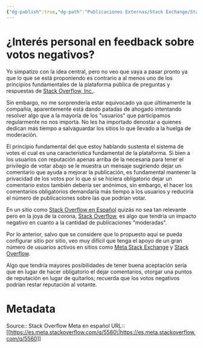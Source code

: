 ```yaml
---
{"dg-publish":true,"dg-path":"Publicaciones Externas/Stack Exchange/Stack Overflow en español/Stack Overflow en español Meta/es.meta.stackoverflow.com-5560.md","permalink":"/publicaciones-externas/stack-exchange/stack-overflow-en-espanol/stack-overflow-en-espanol-meta/es-meta-stackoverflow-com-5560/","title":"¿Interés personal en feedback sobre votos negativos?","hide":true,"noteIcon":"\"0\"","created":"2024-04-03T12:49:10.374-06:00","updated":"2024-04-05T16:44:04.593-06:00"}
---
```


# ¿Interés personal en feedback sobre votos negativos?

Yo simpatizo con la idea central, pero no veo que vaya a pasar pronto ya que lo que se está proponiendo es contrario a al menos uno de los principios fundamentales de la plataforma pública de preguntas y respuestas de [Stack Overflow, Inc.](https://stackoverflow.co).

Sin embargo, no me sorprendería estar equivocado ya que últimamente la compañía, aparentemente está dando patadas de ahogado intentando resolver algo que a la mayoría de los "usuarios" que participamos regularmente no nos importa. No les ha importado denostar a quienes dedican más tiempo a salvaguardar los sitios lo que llevado a la huelga de moderación.

El principio fundamental del que estoy hablando sustenta el sistema de votes el cual es una característica fundamental de la plataforma. Si bien a los usuarios con reputación apenas arriba de la necesaria para tener el privilegio de votar abajo se le muestra un mensaje sugiriendo dejar un comentario que ayuda a mejorar la publicación, es fundamental mantener la privacidad de los votos por lo que si se hiciera obligatorio dejar un comentario estos también debería ser anónimos, sin embargo, el hacer los comentarios obligatorios demandaría más tiempo a los usuarios y reduciría el número de publicaciones sobre las que podrían votar.

En un sitio como [Stack Overflow en Español](https://es.stackoverflow.com) quizás no sea tan relevante pero en la joya de la corona, [Stack Overflow](https://stackoverflow.com), es algo que tendría un impacto negativo en cuanto a la cantidad de publicaciones "moderadas".

Por lo anterior, salvo que se considere que lo propuesto aquí se pueda configurar sitio por sitio, veo muy difícil que tenga el apoyo de un gran número de usuarios activos en sitios como [Meta Stack Exchange](https://meta.stackexchange.com) y [Stack Overflow](https://es.stackoverflow.com).

Algo que tendría mayores posibilidades de tener buena aceptación sería que en lugar de hacer obligatorio el dejar comentarios, otorgar una puntos de reputación en lugar de quitarlos; recuerda que los votos negativos podrían restar reputación al votante.

# Metadata
Source:: Stack Overflow Meta en español
URL:: [[https://es.meta.stackoverflow.com/q/5560\|https://es.meta.stackoverflow.com/q/5560]]

